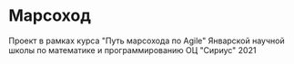# Марсоход  

Проект в рамках курса "Путь марсохода по Agile" Январской научной школы по математике и программированию ОЦ "Сириус" 2021  
